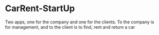 # CarRent-StartUp
Two apps, one for the company and one for the clients. To the company is for management, and to the client is to find, rent and return a car
